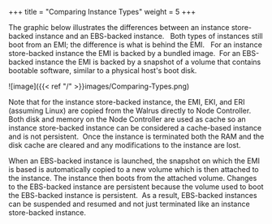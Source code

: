 +++
title = "Comparing Instance Types"
weight = 5
+++

The graphic below illustrates the differences between an instance store-backed instance and an EBS-backed instance.   Both types of instances still boot from an EMI; the difference is what is behind the EMI.   For an instance store-backed instance the EMI is backed by a bundled image.  For an EBS-backed instance the EMI is backed by a snapshot of a volume that contains bootable software, similar to a physical host's boot disk. 




![image]({{< ref "/" >}}images/Comparing-Types.png)




Note that for the instance store-backed instance, the EMI, EKI, and ERI (assuming Linux) are copied from the Walrus directly to Node Controller.  Both disk and memory on the Node Controller are used as cache so an instance store-backed instance can be considered a cache-based instance and is not persistent.  Once the instance is terminated both the RAM and the disk cache are cleared and any modifications to the instance are lost. 

When an EBS-backed instance is launched, the snapshot on which the EMI is based is automatically copied to a new volume which is then attached to the instance. The instance then boots from the attached volume. Changes to the EBS-backed instance are persistent because the volume used to boot the EBS-backed instance is persistent.  As a result, EBS-backed instances can be suspended and resumed and not just terminated like an instance store-backed instance. 



